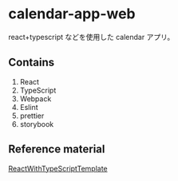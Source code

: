 # calendar-app-web

react+typescript などを使用した calendar アプリ。

## Contains

1. React
2. TypeScript
3. Webpack
4. Eslint
5. prettier
6. storybook

## Reference material

[ReactWithTypeScriptTemplate](https://github.com/I-s-23/ReactWithTypeScriptTemplate)
